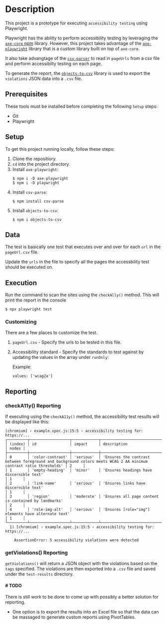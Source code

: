 # Description
This project is a prototype for executing `accessibility testing` using Playwright.

Playwright has the ability to perform accessibility testing by leveraging the [`axe-core` npm](https://github.com/dequelabs/axe-core-npm) library. However, this project takes advantage of the [`axe-playwright`](https://github.com/abhinaba-ghosh/axe-playwright) library that is a custom library built on top of `axe-core`.

It also take advangtage of the [`csv-parser`](https://github.com/adaltas/node-csv/tree/master/packages/csv-parse) to read in `pageUrls` from a csv file and perform accessibilty testing on each page.

To generate the report, the [`objects-to-csv`](https://github.com/anton-bot/objects-to-csv) library is used to export the `violations` JSON data into a `.csv` file. 

## Prerequisites
These tools must be installed before completing the following `Setup` steps:
* Git
* Playwright

## Setup
To get this project running locally, follow these steps:

1. Clone the repositiory.
2. `cd` into the project directory.
3. Install `axe-playwright`:
    ```
    $ npm i -D axe-playwright
    $ npm i -D playwright
    ```
4. Install `csv-parse`:
   ```
   $ npm install csv-parse
   ```
5. Install `objects-to-csv`:
   ```
   $ npm i objects-to-csv
   ```

## Data
The test is basically one test that executes over and over for each `url` in the `pageUrl.csv` file. 

Update the `urls` in the file to specify all the pages the accessbility test should be executed on.

## Execution
Run the command to scan the sites using the `checkAlly()` method. This will print the report in the console
```
$ npx playwright test 
```

### Customizing
There are a few places to customize the test.
1. `pageUrl.csv` - Specify the urls to be tested in this file.
2. Accessibility standard - Specify the standards to test against by updating the values in the array under `runOnly`:

    Example:
    ```
    values: ['wcag2a']
    ```

## Reporting
### checkA11y() Reporting
If executing using the `checkA11y()` method, the accessibility test results will be displayed like this:
```
[chromium] › example.spec.js:15:5 › accessibility testing for: https://...
┌─────────┬──────────────────┬────────────┬───────────────────────────────────────────────────────────────────────────────────────────────────────────────────┬───────┐
│ (index) │ id               │ impact     │ description                                                                                                       │ nodes │
├─────────┼──────────────────┼────────────┼───────────────────────────────────────────────────────────────────────────────────────────────────────────────────┼───────┤
│ 0       │ 'color-contrast' │ 'serious'  │ 'Ensures the contrast between foreground and background colors meets WCAG 2 AA minimum contrast ratio thresholds' │ 2     │
│ 1       │ 'empty-heading'  │ 'minor'    │ 'Ensures headings have discernible text'                                                                          │ 1     │
│ 2       │ 'link-name'      │ 'serious'  │ 'Ensures links have discernible text'                                                                             │ 1     │
│ 3       │ 'region'         │ 'moderate' │ 'Ensures all page content is contained by landmarks'                                                              │ 2     │
│ 4       │ 'role-img-alt'   │ 'serious'  │ 'Ensures [role="img"] elements have alternate text'                                                               │ 1     │
└─────────┴──────────────────┴────────────┴───────────────────────────────────────────────────────────────────────────────────────────────────────────────────┴───────┘
  1) [chromium] › example.spec.js:15:5 › accessibility testing for: https://... 

    AssertionError: 5 accessibility violations were detected
```

### getViolations() Reporting
`getViolations()` will return a JSON object with the violations based on the `tags` specified. The violations are then exported into a `.csv` file and saved under the `test-results` directory.

#### # TODO
There is still work to be done to come up with possibly a better solution for reporting. 
* One option is to export the results into an Excel file so that the data can be massaged to generate custom reports using PivotTables.
